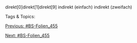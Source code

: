 direkt[0]direkt[1]direkt[9]
indirekt
(einfach)
indirekt
(zweifach)

   Tags & Topics:
   

[Previous: #BS-Folien_455](BS-Folien_455.md)

[Next: #BS-Folien_455](BS-Folien_455.md)